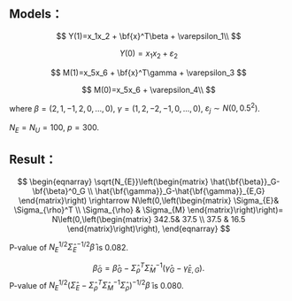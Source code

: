 ## Models：

$$
Y(1)=x_1x_2 + \bf{x}^T\beta + \varepsilon_1\\
$$

$$
Y(0)=x_1x_2 + \varepsilon_2
$$

$$
M(1)=x_5x_6 + \bf{x}^T\gamma + \varepsilon_3
$$

$$
M(0)=x_5x_6 + \varepsilon_4\\
$$

where $\beta=(2,1,-1,2,0,...,0)$, $\gamma=(1,2,-2,-1,0,...,0)$, $\varepsilon_j\sim N(0,0.5^2)$.

$N_E=N_U=100$, $p=300$.

## Result：

$$
\begin{eqnarray}
\sqrt{N_{E}}\left(\begin{matrix}
    \hat{\bf{\beta}}_G-\bf{\beta}^0_G \\
    \hat{\bf{\gamma}}_G-\hat{\bf{\gamma}}_{E,G}
    \end{matrix}\right) \rightarrow 
     N\left(0,\left(\begin{matrix}
    \Sigma_{E}& \Sigma_{\rho}^T \\
    \Sigma_{\rho} & \Sigma_{M}
    \end{matrix}\right)\right)=
    N\left(0,\left(\begin{matrix}
    342.5& 37.5 \\
    37.5 & 16.5
    \end{matrix}\right)\right),
\end{eqnarray}
$$


P-value of ${{N_E}^{1/2}{\hat\Sigma_E}^{-1/2}\hat\beta}$ is 0.082.


$$
\tilde\beta_G = \hat\beta_G - \hat\Sigma_{\rho}^T\hat\Sigma_M^{-1}(\hat\gamma_G-\hat\gamma_{E,G}).
$$
P-value of ${{N_E}^{1/2}{(\hat\Sigma_E-\hat\Sigma_\rho^T\hat\Sigma_M^{-1}\hat\Sigma_\rho)}^{-1/2}\tilde\beta}$ is 0.080.

